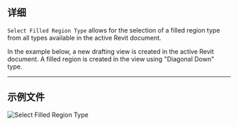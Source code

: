 ## 详细
`Select Filled Region Type` allows for the selection of a filled region type from all types available in the active Revit document.

In the example below, a new drafting view is created in the active Revit document. A filled region is created in the view using "Diagonal Down" type.

___
## 示例文件

![Select Filled Region Type](./DSRevitNodesUI.FilledRegionTypes_img.jpg)

